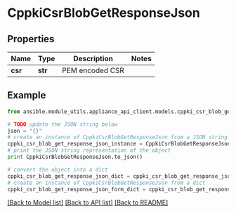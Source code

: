 # CppkiCsrBlobGetResponseJson


## Properties
Name | Type | Description | Notes
------------ | ------------- | ------------- | -------------
**csr** | **str** | PEM encoded CSR | 

## Example

```python
from ansible.module_utils.appliance_api_client.models.cppki_csr_blob_get_response_json import CppkiCsrBlobGetResponseJson

# TODO update the JSON string below
json = "{}"
# create an instance of CppkiCsrBlobGetResponseJson from a JSON string
cppki_csr_blob_get_response_json_instance = CppkiCsrBlobGetResponseJson.from_json(json)
# print the JSON string representation of the object
print CppkiCsrBlobGetResponseJson.to_json()

# convert the object into a dict
cppki_csr_blob_get_response_json_dict = cppki_csr_blob_get_response_json_instance.to_dict()
# create an instance of CppkiCsrBlobGetResponseJson from a dict
cppki_csr_blob_get_response_json_form_dict = cppki_csr_blob_get_response_json.from_dict(cppki_csr_blob_get_response_json_dict)
```
[[Back to Model list]](../README.md#documentation-for-models) [[Back to API list]](../README.md#documentation-for-api-endpoints) [[Back to README]](../README.md)


